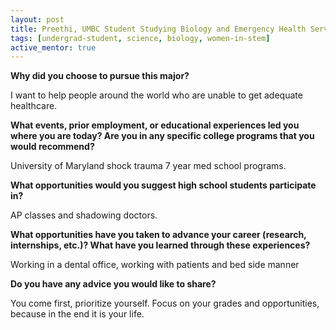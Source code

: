 ```yaml
---
layout: post
title: Preethi, UMBC Student Studying Biology and Emergency Health Services
tags: [undergrad-student, science, biology, women-in-stem]
active_mentor: true
---
```


**Why did you choose to pursue this major?**

I want to help people around the world who are unable to get adequate healthcare.

**What events, prior employment, or educational experiences led you where you are today? Are you in any specific college programs that you would recommend?**

University of Maryland shock trauma 7 year med school programs.

**What opportunities would you suggest high school students participate in?**

AP classes and shadowing doctors.

**What opportunities have you taken to advance your career (research, internships, etc.)? What have you learned through these experiences?**

Working in a dental office, working with patients and bed side manner

**Do you have any advice you would like to share?**

You come first, prioritize yourself. Focus on your grades and opportunities, because in the end it is your life.
